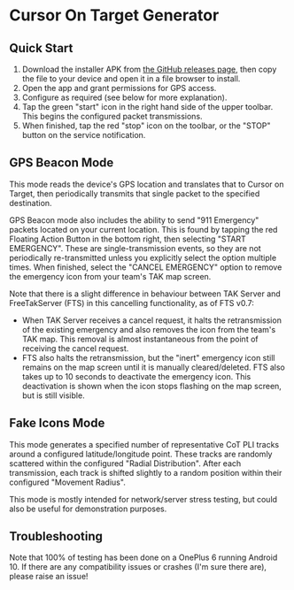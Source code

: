 # Cursor On Target Generator

## Quick Start
1. Download the installer APK from [the GitHub releases page](https://github.com/jonapoul/cotgenerator/releases), then copy the file to your device and open it in a file browser to install.
2. Open the app and grant permissions for GPS access.
3. Configure as required (see below for more explanation).
4. Tap the green "start" icon in the right hand side of the upper toolbar. This begins the configured packet transmissions.
5. When finished, tap the red "stop" icon on the toolbar, or the "STOP" button on the service notification.

## GPS Beacon Mode
This mode reads the device's GPS location and translates that to Cursor on Target, then periodically transmits that single packet to the specified destination.

GPS Beacon mode also includes the ability to send "911 Emergency" packets located on your current location. This is found by tapping the red Floating Action Button in the bottom right, then selecting "START EMERGENCY". These are single-transmission events, so they are not periodically re-transmitted unless you explicitly select the option multiple times. When finished, select the "CANCEL EMERGENCY" option to remove the emergency icon from your team's TAK map screen.

Note that there is a slight difference in behaviour between TAK Server and FreeTakServer (FTS) in this cancelling functionality, as of FTS v0.7:
* When TAK Server receives a cancel request, it halts the retransmission of the existing emergency and also removes the icon from the team's TAK map. This removal is almost instantaneous from the point of receiving the cancel request.
* FTS also halts the retransmission, but the "inert" emergency icon still remains on the map screen until it is manually cleared/deleted. FTS also takes up to 10 seconds to deactivate the emergency icon. This deactivation is shown when the icon stops flashing on the map screen, but is still visible.

## Fake Icons Mode
This mode generates a specified number of representative CoT PLI tracks around a configured latitude/longitude point. These tracks are randomly scattered within the configured "Radial Distribution". After each transmission, each track is shifted slightly to a random position within their configured "Movement Radius".

This mode is mostly intended for network/server stress testing, but could also be useful for demonstration purposes.

## Troubleshooting
Note that 100% of testing has been done on a OnePlus 6 running Android 10. If there are any compatibility issues or crashes (I'm sure there are), please raise an issue!